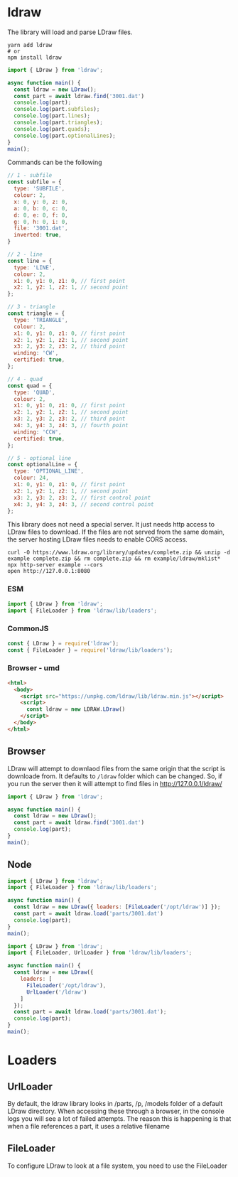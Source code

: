 # ldraw

The library will load and parse LDraw files.


```
yarn add ldraw
# or
npm install ldraw
```

```javascript
import { LDraw } from 'ldraw';

async function main() {
  const ldraw = new LDraw();
  const part = await ldraw.find('3001.dat')
  console.log(part);
  console.log(part.subfiles);
  console.log(part.lines);
  console.log(part.triangles);
  console.log(part.quads);
  console.log(part.optionalLines);
}
main();
```

Commands can be the following
```javascript
// 1 - subfile
const subfile = {
  type: 'SUBFILE',
  colour: 2,
  x: 0, y: 0, z: 0,
  a: 0, b: 0, c: 0,
  d: 0, e: 0, f: 0,
  g: 0, h: 0, i: 0,
  file: '3001.dat',
  inverted: true,
}

// 2 - line
const line = {
  type: 'LINE',
  colour: 2,
  x1: 0, y1: 0, z1: 0, // first point
  x2: 1, y2: 1, z2: 1, // second point
};

// 3 - triangle
const triangle = {
  type: 'TRIANGLE',
  colour: 2,
  x1: 0, y1: 0, z1: 0, // first point
  x2: 1, y2: 1, z2: 1, // second point
  x3: 2, y3: 2, z3: 2, // third point
  winding: 'CW',
  certified: true,
};

// 4 - quad
const quad = {
  type: 'QUAD',
  colour: 2,
  x1: 0, y1: 0, z1: 0, // first point
  x2: 1, y2: 1, z2: 1, // second point
  x3: 2, y3: 2, z3: 2, // third point
  x4: 3, y4: 3, z4: 3, // fourth point
  winding: 'CCW',
  certified: true,
};

// 5 - optional line
const optionalLine = {
  type: 'OPTIONAL_LINE',
  colour: 24,
  x1: 0, y1: 0, z1: 0, // first point
  x2: 1, y2: 1, z2: 1, // second point
  x3: 2, y3: 2, z3: 2, // first control point
  x4: 3, y4: 3, z4: 3, // second control point
};
```

This library does not need a special server. It just needs http access to LDraw files to download. If the files are not served from the same domain, the server hosting LDraw files needs to enable CORS access.

```
curl -O https://www.ldraw.org/library/updates/complete.zip && unzip -d example complete.zip && rm complete.zip && rm example/ldraw/mklist*
npx http-server example --cors
open http://127.0.0.1:8080
```

### ESM
```javascript
import { LDraw } from 'ldraw';
import { FileLoader } from 'ldraw/lib/loaders';
```

### CommonJS
```javascript
const { LDraw } = require('ldraw');
const { FileLoader } = require('ldraw/lib/loaders');
```

### Browser - umd
```html
<html>
  <body>
    <script src="https://unpkg.com/ldraw/lib/ldraw.min.js"></script>
    <script>
      const ldraw = new LDRAW.LDraw()
    </script>
  </body>
</html>
```

## Browser

LDraw will attempt to downlaod files from the same origin that the script is
downloade from.  It defaults to `/ldraw` folder which can be changed. So, if
you run the server then it will attempt to find files in http://127.0.0.1/ldraw/

```javascript
import { LDraw } from 'ldraw';

async function main() {
  const ldraw = new LDraw();
  const part = await ldraw.find('3001.dat')
  console.log(part);
}
main();
```

## Node

```javascript
import { LDraw } from 'ldraw';
import { FileLoader } from 'ldraw/lib/loaders';

async function main() {
  const ldraw = new LDraw({ loaders: [FileLoader('/opt/ldraw')] });
  const part = await ldraw.load('parts/3001.dat')
  console.log(part);
}
main();
```

```javascript
import { LDraw } from 'ldraw';
import { FileLoader, UrlLoader } from 'ldraw/lib/loaders';

async function main() {
  const ldraw = new LDraw({
    loaders: [
      FileLoader('/opt/ldraw'),
      UrlLoader('/ldraw')
    ]
  });
  const part = await ldraw.load('parts/3001.dat');
  console.log(part);
}
main();
```

# Loaders

## UrlLoader

By default, the ldraw library looks in /parts, /p, /models folder of a default LDraw directory.  When accessing these through a browser, in the console logs you will see a lot of failed attempts.  The reason this is happening is that when a file references a part, it uses a relative filename

## FileLoader

To configure LDraw to look at a file system, you need to use the FileLoader

